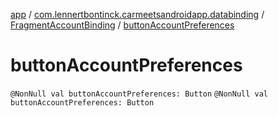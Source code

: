 [app](../../index.md) / [com.lennertbontinck.carmeetsandroidapp.databinding](../index.md) / [FragmentAccountBinding](index.md) / [buttonAccountPreferences](./button-account-preferences.md)

# buttonAccountPreferences

`@NonNull val buttonAccountPreferences: Button`
`@NonNull val buttonAccountPreferences: Button`